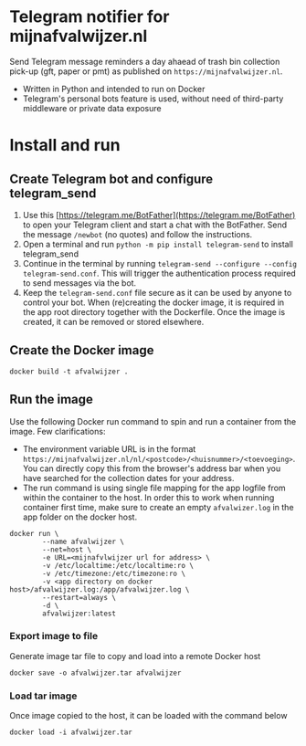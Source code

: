 # Telegram notifier for mijnafvalwijzer.nl
Send Telegram message reminders a day ahaead of trash bin collection pick-up (gft, paper or pmt) as published on `https://mijnafvalwijzer.nl`. 
* Written in Python and intended to run on Docker
* Telegram's personal bots feature is used, without need of third-party middleware or private data exposure


# Install and run
## Create Telegram bot and configure telegram_send
1. Use this [https://telegram.me/BotFather](https://telegram.me/BotFather) to open your Telegram client and start a chat with the BotFather. Send the message `/newbot` (no quotes) and follow the instructions.
2. Open a terminal and run `python -m pip install telegram-send` to install telegram_send
3. Continue in the terminal by running `telegram-send --configure --config telegram-send.conf`. This will trigger the authentication process required to send messages via the bot. 
4. Keep the `telegram-send.conf` file secure as it can be used by anyone to control your bot. When (re)creating the docker image, it is required in the app root directory together with the Dockerfile. Once the image is created, it can be removed or stored elsewhere.


## Create the Docker image
```console
docker build -t afvalwijzer .
```

## Run the image
Use the following Docker run command to spin and run a container from the image. 
Few clarifications:
* The environment variable URL is in the format `https://mijnafvalwijzer.nl/nl/<postcode>/<huisnummer>/<toevoeging>`. You can directly copy this from the browser's address bar when you have searched for the collection dates for your address.
* The run command is using single file mapping for the app logfile from within the container to the host. In order this to work when running container first time, make sure to create an empty `afvalwizer.log` in the app folder on the docker host.

```console
docker run \
        --name afvalwijzer \
        --net=host \
        -e URL=<mijnafvlwijzer url for address> \
        -v /etc/localtime:/etc/localtime:ro \
        -v /etc/timezone:/etc/timezone:ro \
        -v <app directory on docker host>/afvalwijzer.log:/app/afvalwijzer.log \
        --restart=always \
        -d \
        afvalwijzer:latest
```

### Export image to file
Generate image tar file to copy and load into a remote Docker host
```console
docker save -o afvalwijzer.tar afvalwijzer
```

### Load tar image
Once image copied to the host, it can be loaded with the command below
```console
docker load -i afvalwijzer.tar
```